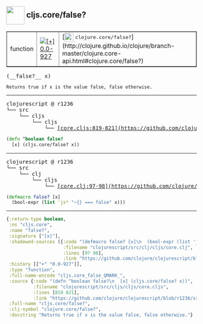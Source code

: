 ## <img width="48px" valign="middle" src="http://i.imgur.com/Hi20huC.png"> cljs.core/false?

 <table border="1">
<tr>
<td>function</td>
<td><a href="https://github.com/cljsinfo/api-refs/tree/0.0-927"><img valign="middle" alt="[+] 0.0-927" src="https://img.shields.io/badge/+-0.0--927-lightgrey.svg"></a> </td>
<td>
[<img height="24px" valign="middle" src="http://i.imgur.com/1GjPKvB.png"> <samp>clojure.core/false?</samp>](http://clojure.github.io/clojure/branch-master/clojure.core-api.html#clojure.core/false?)
</td>
</tr>
</table>

 <samp>
(__false?__ x)<br>
</samp>

```
Returns true if x is the value false, false otherwise.
```

---

 <pre>
clojurescript @ r1236
└── src
    └── cljs
        └── cljs
            └── <ins>[core.cljs:819-821](https://github.com/clojure/clojurescript/blob/r1236/src/cljs/cljs/core.cljs#L819-L821)</ins>
</pre>

```clj
(defn ^boolean false?
  [x] (cljs.core/false? x))
```


---

 <pre>
clojurescript @ r1236
└── src
    └── clj
        └── cljs
            └── <ins>[core.clj:97-98](https://github.com/clojure/clojurescript/blob/r1236/src/clj/cljs/core.clj#L97-L98)</ins>
</pre>

```clj
(defmacro false? [x]
  (bool-expr (list 'js* "~{} === false" x)))
```

---

```clj
{:return-type boolean,
 :ns "cljs.core",
 :name "false?",
 :signature ["[x]"],
 :shadowed-sources ({:code "(defmacro false? [x]\n  (bool-expr (list 'js* \"~{} === false\" x)))",
                     :filename "clojurescript/src/clj/cljs/core.clj",
                     :lines [97 98],
                     :link "https://github.com/clojure/clojurescript/blob/r1236/src/clj/cljs/core.clj#L97-L98"}),
 :history [["+" "0.0-927"]],
 :type "function",
 :full-name-encode "cljs.core_false_QMARK_",
 :source {:code "(defn ^boolean false?\n  [x] (cljs.core/false? x))",
          :filename "clojurescript/src/cljs/cljs/core.cljs",
          :lines [819 821],
          :link "https://github.com/clojure/clojurescript/blob/r1236/src/cljs/cljs/core.cljs#L819-L821"},
 :full-name "cljs.core/false?",
 :clj-symbol "clojure.core/false?",
 :docstring "Returns true if x is the value false, false otherwise."}

```

